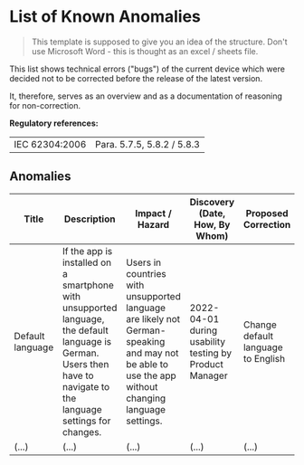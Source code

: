 # List of Known Anomalies

> This template is supposed to give you an idea of the structure. Don't use Microsoft Word - this is thought
> as an excel / sheets file.

This list shows technical errors ("bugs") of the current device which were decided not to be corrected before the
release of the latest version.

It, therefore, serves as an overview and as a documentation of reasoning for non-correction.

**Regulatory references:**

|                |                            |
|----------------|----------------------------|
| IEC 62304:2006 | Para. 5.7.5, 5.8.2 / 5.8.3 |

## Anomalies

| Title            | Description                                                                                                                                                          | Impact / Hazard                                                                                                                                    | Discovery (Date, How, By Whom)                         | Proposed Correction                | Justification for Delay                                                                                         | Timeline             |
|------------------|----------------------------------------------------------------------------------------------------------------------------------------------------------------------|----------------------------------------------------------------------------------------------------------------------------------------------------|--------------------------------------------------------|------------------------------------|-----------------------------------------------------------------------------------------------------------------|----------------------|
| Default language | If the app is installed on a smartphone with unsupported language, the default language is German. Users then have to navigate to the language settings for changes. | Users in countries with unsupported language are likely not German-speaking and may not be able to use the app without changing language settings. | 2022-04-01 during usability testing by Product Manager | Change default language to English | Per appstore setting, the app is currently only available in countries whose predominant language is supported. | Next version release |
| (...)            | (...)                                                                                                                                                                | (...)                                                                                                                                              | (...)                                                  | (...)                              | (...)                                                                                                           | (...)                |
